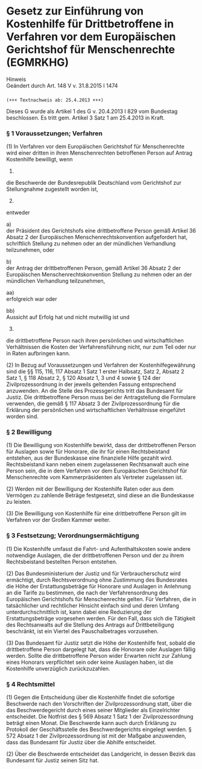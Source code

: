 Gesetz zur Einführung von Kostenhilfe für Drittbetroffene in Verfahren vor dem Europäischen Gerichtshof für Menschenrechte (EGMRKHG)
====================================================================================================================================

Hinweis  
Geändert durch Art. 148 V v. 31.8.2015 I 1474

### 

```
(+++ Textnachweis ab: 25.4.2013 +++)
```

Dieses G wurde als Artikel 1 des G v. 20.4.2013 I 829 vom Bundestag beschlossen. Es tritt gem. Artikel 3 Satz 1 am 25.4.2013 in Kraft.

### § 1 Voraussetzungen; Verfahren

(1) In Verfahren vor dem Europäischen Gerichtshof für Menschenrechte wird einer dritten in ihren Menschenrechten betroffenen Person auf Antrag Kostenhilfe bewilligt, wenn

1.  
die Beschwerde der Bundesrepublik Deutschland vom Gerichtshof zur Stellungnahme zugestellt worden ist,

2.  
entweder

a)  
der Präsident des Gerichtshofs eine drittbetroffene Person gemäß Artikel 36 Absatz 2 der Europäischen Menschenrechtskonvention aufgefordert hat, schriftlich Stellung zu nehmen oder an der mündlichen Verhandlung teilzunehmen, oder

b)  
der Antrag der drittbetroffenen Person, gemäß Artikel 36 Absatz 2 der Europäischen Menschenrechtskonvention Stellung zu nehmen oder an der mündlichen Verhandlung teilzunehmen,

aa)  
erfolgreich war oder

bb)  
Aussicht auf Erfolg hat und nicht mutwillig ist und

3.  
die drittbetroffene Person nach ihren persönlichen und wirtschaftlichen Verhältnissen die Kosten der Verfahrensführung nicht, nur zum Teil oder nur in Raten aufbringen kann.

(2) In Bezug auf Voraussetzungen und Verfahren der Kostenhilfegewährung sind die §§ 115, 116, 117 Absatz 1 Satz 1 erster Halbsatz, Satz 2, Absatz 2 Satz 1, § 118 Absatz 2, § 120 Absatz 1, 3 und 4 sowie § 124 der Zivilprozessordnung in der jeweils geltenden Fassung entsprechend anzuwenden. An die Stelle des Prozessgerichts tritt das Bundesamt für Justiz. Die drittbetroffene Person muss bei der Antragstellung die Formulare verwenden, die gemäß § 117 Absatz 3 der Zivilprozessordnung für die Erklärung der persönlichen und wirtschaftlichen Verhältnisse eingeführt worden sind.

### § 2 Bewilligung

(1) Die Bewilligung von Kostenhilfe bewirkt, dass der drittbetroffenen Person für Auslagen sowie für Honorare, die ihr für einen Rechtsbeistand entstehen, aus der Bundeskasse eine finanzielle Hilfe gezahlt wird. Rechtsbeistand kann neben einem zugelassenen Rechtsanwalt auch eine Person sein, die in dem Verfahren vor dem Europäischen Gerichtshof für Menschenrechte vom Kammerpräsidenten als Vertreter zugelassen ist.

(2) Werden mit der Bewilligung der Kostenhilfe Raten oder aus dem Vermögen zu zahlende Beträge festgesetzt, sind diese an die Bundeskasse zu leisten.

(3) Die Bewilligung von Kostenhilfe für eine drittbetroffene Person gilt im Verfahren vor der Großen Kammer weiter.

### § 3 Festsetzung; Verordnungsermächtigung

(1) Die Kostenhilfe umfasst die Fahrt- und Aufenthaltskosten sowie andere notwendige Auslagen, die der drittbetroffenen Person und der zu ihrem Rechtsbeistand bestellten Person entstehen.

(2) Das Bundesministerium der Justiz und für Verbraucherschutz wird ermächtigt, durch Rechtsverordnung ohne Zustimmung des Bundesrates die Höhe der Erstattungsbeträge für Honorare und Auslagen in Anlehnung an die Tarife zu bestimmen, die nach der Verfahrensordnung des Europäischen Gerichtshofs für Menschenrechte gelten. Für Verfahren, die in tatsächlicher und rechtlicher Hinsicht einfach sind und deren Umfang unterdurchschnittlich ist, kann dabei eine Reduzierung der Erstattungsbeträge vorgesehen werden. Für den Fall, dass sich die Tätigkeit des Rechtsanwalts auf die Stellung des Antrags auf Drittbeteiligung beschränkt, ist ein Viertel des Pauschalbetrages vorzusehen.

(3) Das Bundesamt für Justiz setzt die Höhe der Kostenhilfe fest, sobald die drittbetroffene Person dargelegt hat, dass die Honorare oder Auslagen fällig werden. Sollte die drittbetroffene Person wider Erwarten nicht zur Zahlung eines Honorars verpflichtet sein oder keine Auslagen haben, ist die Kostenhilfe unverzüglich zurückzuzahlen.

### § 4 Rechtsmittel

(1) Gegen die Entscheidung über die Kostenhilfe findet die sofortige Beschwerde nach den Vorschriften der Zivilprozessordnung statt, über die das Beschwerdegericht durch eines seiner Mitglieder als Einzelrichter entscheidet. Die Notfrist des § 569 Absatz 1 Satz 1 der Zivilprozessordnung beträgt einen Monat. Die Beschwerde kann auch durch Erklärung zu Protokoll der Geschäftsstelle des Beschwerdegerichts eingelegt werden. § 572 Absatz 1 der Zivilprozessordnung ist mit der Maßgabe anzuwenden, dass das Bundesamt für Justiz über die Abhilfe entscheidet.

(2) Über die Beschwerde entscheidet das Landgericht, in dessen Bezirk das Bundesamt für Justiz seinen Sitz hat.
